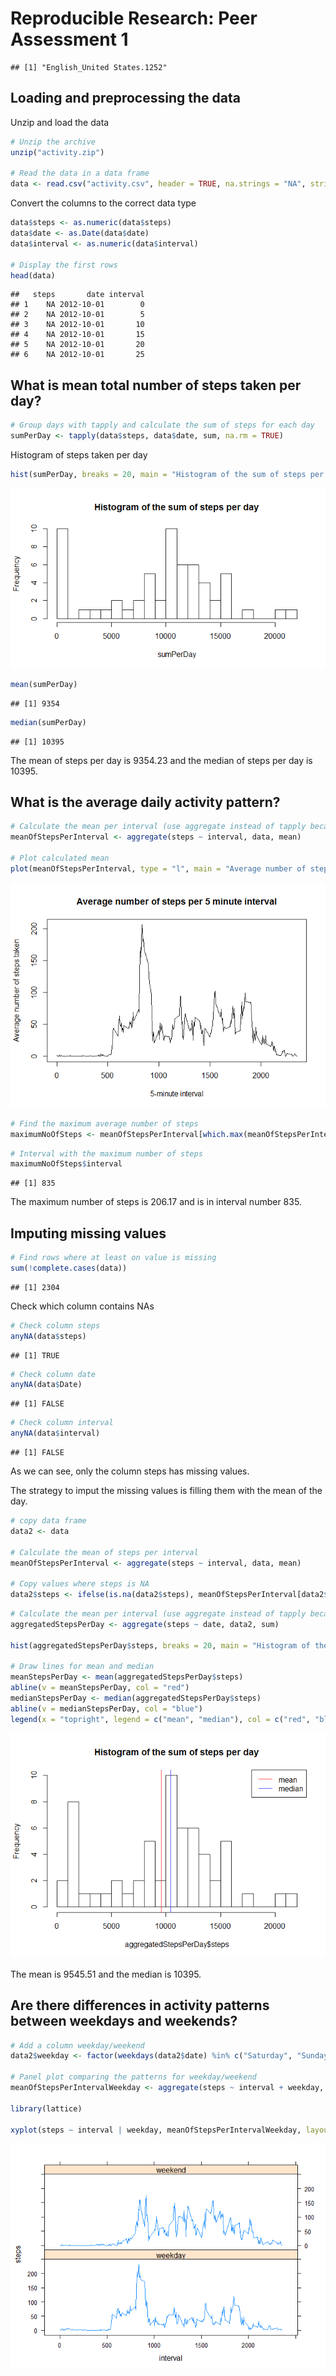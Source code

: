 # Reproducible Research: Peer Assessment 1

```
## [1] "English_United States.1252"
```


## Loading and preprocessing the data
Unzip and load the data

```r
# Unzip the archive
unzip("activity.zip")

# Read the data in a data frame
data <- read.csv("activity.csv", header = TRUE, na.strings = "NA", stringsAsFactors = FALSE)
```
Convert the columns to the correct data type

```r
data$steps <- as.numeric(data$steps)
data$date <- as.Date(data$date)
data$interval <- as.numeric(data$interval)

# Display the first rows
head(data)
```

```
##   steps       date interval
## 1    NA 2012-10-01        0
## 2    NA 2012-10-01        5
## 3    NA 2012-10-01       10
## 4    NA 2012-10-01       15
## 5    NA 2012-10-01       20
## 6    NA 2012-10-01       25
```


## What is mean total number of steps taken per day?

```r
# Group days with tapply and calculate the sum of steps for each day
sumPerDay <- tapply(data$steps, data$date, sum, na.rm = TRUE)
```
Histogram of steps taken per day

```r
hist(sumPerDay, breaks = 20, main = "Histogram of the sum of steps per day")
```

![](PA1_template_files/figure-html/unnamed-chunk-4-1.png) 

```r
mean(sumPerDay)
```

```
## [1] 9354
```

```r
median(sumPerDay)
```

```
## [1] 10395
```

The mean of steps per day is 9354.23 and the median of steps per day is 10395.

## What is the average daily activity pattern?

```r
# Calculate the mean per interval (use aggregate instead of tapply because it returs a data frame)
meanOfStepsPerInterval <- aggregate(steps ~ interval, data, mean)

# Plot calculated mean
plot(meanOfStepsPerInterval, type = "l", main = "Average number of steps per 5 minute interval", xlab = "5-minute interval", ylab = "Average number of steps taken")
```

![](PA1_template_files/figure-html/unnamed-chunk-7-1.png) 

```r
# Find the maximum average number of steps
maximumNoOfSteps <- meanOfStepsPerInterval[which.max(meanOfStepsPerInterval$steps), ]
```


```r
# Interval with the maximum number of steps
maximumNoOfSteps$interval
```

```
## [1] 835
```

The maximum number of steps is 206.17 and is in interval number 835.


## Imputing missing values


```r
# Find rows where at least on value is missing
sum(!complete.cases(data))
```

```
## [1] 2304
```

Check which column contains NAs

```r
# Check column steps
anyNA(data$steps)
```

```
## [1] TRUE
```

```r
# Check column date
anyNA(data$Date)
```

```
## [1] FALSE
```

```r
# Check column interval
anyNA(data$interval)
```

```
## [1] FALSE
```

As we can see, only the column steps has missing values.

The strategy to imput the missing values is filling them with the mean of the day.


```r
# copy data frame
data2 <- data

# Calculate the mean of steps per interval
meanOfStepsPerInterval <- aggregate(steps ~ interval, data, mean)

# Copy values where steps is NA
data2$steps <- ifelse(is.na(data2$steps), meanOfStepsPerInterval[data2$interval, "steps"], data2$steps)
```


```r
# Calculate the mean per interval (use aggregate instead of tapply because it returs a data frame)
aggregatedStepsPerDay <- aggregate(steps ~ date, data2, sum)

hist(aggregatedStepsPerDay$steps, breaks = 20, main = "Histogram of the sum of steps per day")

# Draw lines for mean and median
meanStepsPerDay <- mean(aggregatedStepsPerDay$steps)
abline(v = meanStepsPerDay, col = "red")
medianStepsPerDay <- median(aggregatedStepsPerDay$steps)
abline(v = medianStepsPerDay, col = "blue")
legend(x = "topright", legend = c("mean", "median"), col = c("red", "blue"), lty = 1)
```

![](PA1_template_files/figure-html/unnamed-chunk-14-1.png) 

The mean is 9545.51 and the median is 10395.


## Are there differences in activity patterns between weekdays and weekends?

```r
# Add a column weekday/weekend
data2$weekday <- factor(weekdays(data2$date) %in% c("Saturday", "Sunday") + 1L, levels = 1:2, labels = c("weekday", "weekend"))

# Panel plot comparing the patterns for weekday/weekend
meanOfStepsPerIntervalWeekday <- aggregate(steps ~ interval + weekday, data2, mean)

library(lattice)

xyplot(steps ~ interval | weekday, meanOfStepsPerIntervalWeekday, layout = c(1, 2), type = "l")
```

![](PA1_template_files/figure-html/unnamed-chunk-15-1.png) 



